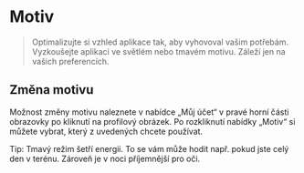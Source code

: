 # Motiv

> Optimalizujte si vzhled aplikace tak, aby vyhovoval vašim potřebám. Vyzkoušejte aplikaci ve světlém nebo tmavém motivu. Záleží jen na vašich preferencích.

## Změna motivu

Možnost změny motivu naleznete v nabídce „Můj účet“ v pravé horní části obrazovky po kliknutí na profilový obrázek. Po rozkliknutí nabídky „Motiv“ si můžete vybrat, který z uvedených chcete používat.

Tip: Tmavý režim šetří energii. To se vám může hodit např. pokud jste celý den v terénu. Zároveň je v noci příjemnější pro oči.